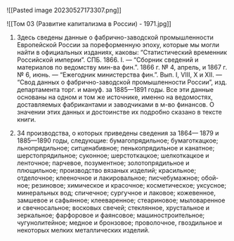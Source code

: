 ![[Pasted image 20230527173307.png]]

![[Том 03 (Развитие капитализма в России) - 1971.jpg]]

1) Здесь сведены данные о фабрично-заводской промышлен­ности Европейской России за пореформенную эпоху, которые мы могли найти в официальных изданиях, каковы: “Статистиче­ский временник Российской империи”. СПБ. 1866. I. — “Сборник сведений и материалов по ведомству мин-ва фин.”. 1866 г. № 4, апрель, и 1867 г. № 6, июнь. — “Ежегодник министерства фин.”. Вып. I, VIII, Х и XII. — “Свод данных о фабрично-заводской промышленности России”, изд. департамента торг. и мануф. за 1885—1891 годы. Все эти данные основаны на одном и том же источнике, именно на ведомостях, доставляемых фабрикантами и заводчиками в м-во финансов. О значении этих данных и до­стоинстве их подробно сказано в тексте книги.

2) 34 производства, о которых приведены сведения за 1864— 1879 и 1885—1890 годы, следующие: бумагопрядильное; бумаготкацкое; льнопрядильное; ситценабивное; пенькопрядильное и канатное; шерстопрядильное; суконное; шерстоткацкое; шелко­ткацкое и ленточное; парчевое, позументное; золотопрядильное и плющильное; производство вязаных изделий; красильное; отделочное; клееночное и лакировальное; писчебумажное; обой­ное; резиновое; химическое и красочное; косметическое; уксусное; минеральных вод; спичечное; сургучное и лаковое; коже­венное, замшевое и сафьянное; клееваренное; стеариновое; мыловаренное и свечносальное; восковых свечей; стеклянное, хрустальное и зеркальное; фарфоровое и фаянсовое; машино­строительное; чугунолитейное; медное и бронзовое; проволочное, гвоздильное и некоторых мелких металлических изделий.